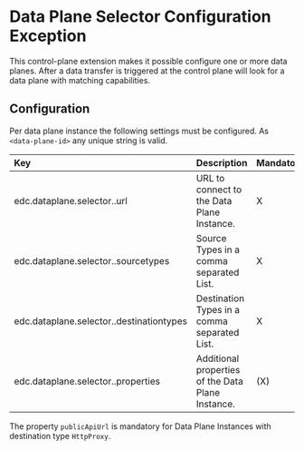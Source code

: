 # Data Plane Selector Configuration Exception

This control-plane extension makes it possible configure one or more data planes. After a data transfer is
triggered at the control plane will look for a data plane with matching capabilities.

## Configuration

Per data plane instance the following settings must be configured. As `<data-plane-id>` any unique string is valid.

| Key                                                     | Description                                       | Mandatory | Example                                                           |
|:--------------------------------------------------------|:--------------------------------------------------|-----------|-------------------------------------------------------------------|
| edc.dataplane.selector.<data-plane-id>.url              | URL to connect to the Data Plane Instance.        | X         | http://plato-edc-dataplane:9999/api/dataplane/control             |
| edc.dataplane.selector.<data-plane-id>.sourcetypes      | Source Types in a comma separated List.           | X         | HttpData                                                          |
| edc.dataplane.selector.<data-plane-id>.destinationtypes | Destination Types in a comma separated List.      | X         | HttpProxy                                                         |
| edc.dataplane.selector.<data-plane-id>.properties       | Additional properties of the Data Plane Instance. | (X)       | { "publicApiUrl:": "http://plato-edc-dataplane:8185/api/public" } |

The property `publicApiUrl` is mandatory for Data Plane Instances with destination type `HttpProxy`.